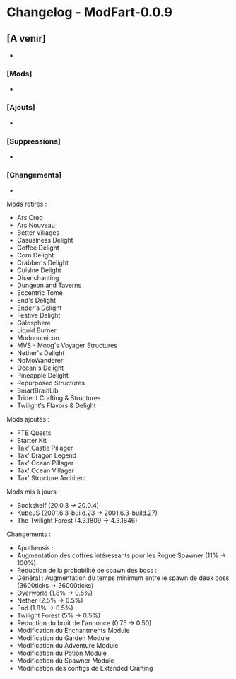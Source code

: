 # Changelog - ModFart-0.0.9

## [A venir]

-

### [Mods]

-

### [Ajouts]

-

### [Suppressions]

-

### [Changements]

-

Mods retirés :

- Ars Creo
- Ars Nouveau
- Better Villages
- Casualness Delight
- Coffee Delight
- Corn Delight
- Crabber's Delight
- Cuisine Delight
- Disenchanting
- Dungeon and Taverns
- Eccentric Tome
- End's Delight
- Ender's Delight
- Festive Delight
- Galosphere
- Liquid Burner
- Modonomicon
- MVS - Moog's Voyager Structures
- Nether's Delight
- NoMoWanderer
- Ocean's Delight
- Pineapple Delight
- Repurposed Structures
- SmartBrainLib
- Trident Crafting & Structures
- Twilight's Flavors & Delight

Mods ajoutés :

- FTB Quests
- Starter Kit
- Tax' Castle Pillager
- Tax' Dragon Legend
- Tax' Ocean Pillager
- Tax' Ocean Villager
- Tax' Structure Architect

Mods mis à jours :

- Bookshelf (20.0.3 -> 20.0.4)
- KubeJS (2001.6.3-build.23 -> 2001.6.3-build.27)
- The Twilight Forest (4.3.1809 -> 4.3.1846)

Changements :

- Apotheosis :
- Augmentation des coffres intéressants pour les Rogue Spawner (11% -> 100%)
- Réduction de la probabilité de spawn des boss :
- Général : Augmentation du temps minimum entre le spawn de deux boss (3600ticks -> 36000ticks)
- Overworld (1.8% -> 0.5%)
- Nether (2.5% -> 0.5%)
- End (1.8% -> 0.5%)
- Twilight Forest (5% -> 0.5%)
- Réduction du bruit de l'annonce (0.75 -> 0.50)
- Modification du Enchantments Module
- Modification du Garden Module
- Modification du Adventure Module
- Modification du Potion Module
- Modification du Spawner Module
- Modification des configs de Extended Crafting
